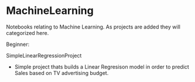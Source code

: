 # MachineLearning
Notebooks relating to Machine Learning. As projects are added they will categorized here.

Beginner:

SimpleLinearRegressionProject
  -  Simple project thats builds a Linear Regresison model in order to predict Sales based on TV advertising budget.
